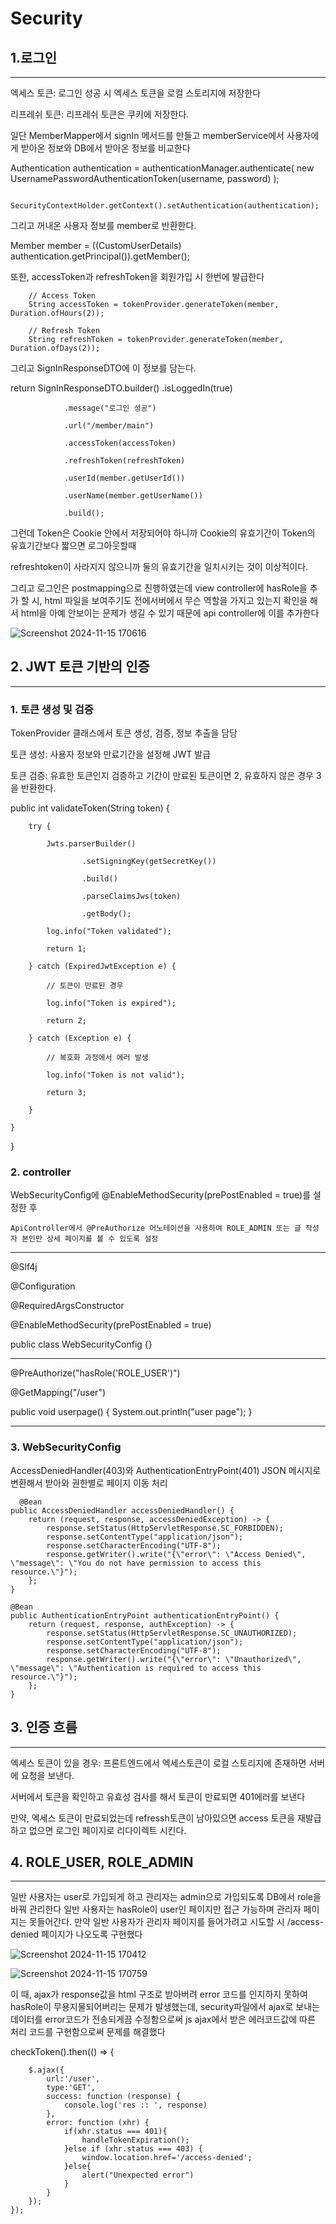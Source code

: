 # Security
## 1.로그인 
---
엑세스 토큰: 로그인 성공 시 엑세스 토큰을 로컬 스토리지에 저장한다

리프레쉬 토큰: 리프레쉬 토큰은 쿠키에 저장한다.


일단 MemberMapper에서 signIn 메서드를 만들고 memberService에서
사용자에게 받아온 정보와 DB에서 받아온 정보를 비교한다


Authentication authentication = authenticationManager.authenticate(
                new UsernamePasswordAuthenticationToken(username, password)
        );      

        SecurityContextHolder.getContext().setAuthentication(authentication);

        

그리고 꺼내온 사용자 정보를 member로 반환한다.




 Member member = ((CustomUserDetails) authentication.getPrincipal()).getMember();



 

또한, accessToken과 refreshToken을 회원가입 시 한번에 발급한다 


        // Access Token
        String accessToken = tokenProvider.generateToken(member, Duration.ofHours(2)); 

        // Refresh Token
        String refreshToken = tokenProvider.generateToken(member, Duration.ofDays(2));

        

그리고 SignInResponseDTO에 이 정보를 담는다.



 return SignInResponseDTO.builder()
                .isLoggedIn(true)
          
                .message("로그인 성공")

                .url("/member/main")

                .accessToken(accessToken)

                .refreshToken(refreshToken)

                .userId(member.getUserId())
                
                .userName(member.getUserName())

                .build();

    

    

    

그런데 Token은 Cookie 안에서 저장되어야 하니까 Cookie의 유효기간이 Token의 유효기간보다 짧으면 로그아웃할때 

refreshtoken이 사라지지 않으니까 둘의 유효기간을 일치시키는 것이 이상적이다. 



그리고 로그인은 postmapping으로 진행하였는데 view controller에 hasRole을 추가 할 시, html 파일을 보여주기도 전에서버에서 무슨 역할을 가지고 있는지 확인을 해서 html을 아예 안보이는 문제가 생길 수 있기 때문에 api controller에 이를 추가한다 


![Screenshot 2024-11-15 170616](https://github.com/user-attachments/assets/5230c9a1-2a13-4a78-bc09-3294009f1263)



## 2. JWT 토큰 기반의 인증
---

### 1. 토큰 생성 및 검증
   
   TokenProvider 클래스에서 토큰 생성, 검증, 정보 추출을 담당

   
   토큰 생성: 사용자 정보와 만료기간을 설정해 JWT 발급

   
   토큰 검증: 유효한 토큰인지 검증하고 기간이 만료된 토큰이면 2, 유효하지 않은 경우 3을 반환한다.
   

public int validateToken(String token) {

        try {
        
            Jwts.parserBuilder()
            
                    .setSigningKey(getSecretKey())
                    
                    .build()
                    
                    .parseClaimsJws(token)
                    
                    .getBody();
                    
            log.info("Token validated");
            
            return 1;
            
        } catch (ExpiredJwtException e) {
        
            // 토큰이 만료된 경우
          
            log.info("Token is expired");
            
            return 2;
            
        } catch (Exception e) {
        
            // 복호화 과정에서 에러 발생
            
            log.info("Token is not valid");
            
            return 3;
            
        }
        
    }
 }   


### 2. controller
   
   WebSecurityConfig에 @EnableMethodSecurity(prePostEnabled = true)를 설정한 후

    ApiController에서 @PreAuthorize 어노테이션을 사용하여 ROLE_ADMIN 또는 글 작성자 본인만 상세 페이지를 볼 수 있도록 설정

---

@Slf4j

@Configuration

@RequiredArgsConstructor

@EnableMethodSecurity(prePostEnabled = true)

public class WebSecurityConfig {} 


----

@PreAuthorize("hasRole('ROLE_USER')")

  @GetMapping("/user")
  
  public void userpage() {
      System.out.println("user page");
  }

---


### 3. WebSecurityConfig

AccessDeniedHandler(403)와 AuthenticationEntryPoint(401) JSON 메시지로 변환해서 받아와 권한별로 페이지 이동 처리

      @Bean
    public AccessDeniedHandler accessDeniedHandler() {
        return (request, response, accessDeniedException) -> {
            response.setStatus(HttpServletResponse.SC_FORBIDDEN);
            response.setContentType("application/json");
            response.setCharacterEncoding("UTF-8");
            response.getWriter().write("{\"error\": \"Access Denied\", \"message\": \"You do not have permission to access this resource.\"}");
        };
    }

    @Bean
    public AuthenticationEntryPoint authenticationEntryPoint() {
        return (request, response, authException) -> {
            response.setStatus(HttpServletResponse.SC_UNAUTHORIZED);
            response.setContentType("application/json");
            response.setCharacterEncoding("UTF-8");
            response.getWriter().write("{\"error\": \"Unauthorized\", \"message\": \"Authentication is required to access this resource.\"}");
        };
    }


## 3. 인증 흐름
---

엑세스 토큰이 있을 경우: 프론트엔드에서 엑세스토큰이 로컬 스토리지에 존재하면 서버에 요청을 보낸다.

서버에서 토큰을 확인하고 유효성 검사를 해서 토큰이 만료되면 401에러를 보낸다

만약, 엑세스 토큰이 만료되었는데 refressh토큰이 남아있으면 access 토큰을 재발급하고 없으면 로그인 페이지로 리다이렉트 시킨다.


## 4. ROLE_USER, ROLE_ADMIN
----

일반 사용자는 user로 가입되게 하고 관리자는 admin으로 가입되도록 DB에서 role을 바꿔 관리한다
일반 사용자는 hasRole이 user인 페이지만 접근 가능하며 관리자 페이지는 못들어간다. 만약 일반 사용자가 관리자 페이지를 들어가려고 시도할 시 /access-denied 페이지가 나오도록 구현했다 

![Screenshot 2024-11-15 170412](https://github.com/user-attachments/assets/1cd8dda8-21eb-418e-9278-edf682a5e26a)


![Screenshot 2024-11-15 170759](https://github.com/user-attachments/assets/35dfecf0-8bb3-4fc0-9868-de5caee75313)


이 때, ajax가 response값을 html 구조로 받아버려 error 코드를 인지하지 못하여 hasRole이 무용지물되어버리는 문제가 발생했는데, security파일에서 ajax로 보내는 데이터를 error코드가 전송되게끔 수정함으로써 js ajax에서 받은 에러코드값에 따른 처리 코드를 구현함으로써 문제를 해결했다

 checkToken().then(() => {

        $.ajax({
            url:'/user',
            type:'GET',
            success: function (response) {
                console.log('res :: ', response)
            },
            error: function (xhr) {
                if(xhr.status === 401){
                    handleTokenExpiration();
                }else if (xhr.status === 403) {
                    window.location.href='/access-denied';
                }else{
                    alert("Unexpected error")
                }
            }
        });
    });

    
